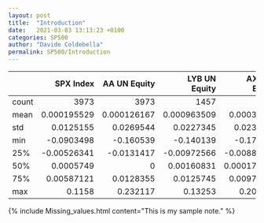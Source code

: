```yaml
---
layout: post
title:  "Introduction"
date:   2021-03-03 13:13:23 +0100
categories: SP500 
author: "Davide Coldebella"
permalink: SP500/Introduction
---
```



|       |      SPX Index |   AA UN Equity |   LYB UN Equity |   AXP UN Equity |   VZ UN Equity |   AVGO UW Equity |   BA UN Equity |   CAT UN Equity |
|:------|---------------:|---------------:|----------------:|----------------:|---------------:|-----------------:|---------------:|----------------:|
| count | 3973           | 3973           |  1457           |  3973           | 3973           |    1757          | 3973           |  3973           |
| mean  |    0.000195529 |    0.000126167 |     0.000963509 |     0.00034642  |    0.000189777 |       0.00156755 |    0.000381165 |     0.000610688 |
| std   |    0.0125155   |    0.0269544   |     0.0227345   |     0.0233133   |    0.0153848   |       0.0226769  |    0.0189668   |     0.0203338   |
| min   |   -0.0903498   |   -0.160539    |    -0.140139    |    -0.175949    |   -0.118461    |      -0.11464    |   -0.176254    |    -0.145175    |
| 25%   |   -0.00526341  |   -0.0131417   |    -0.00972566  |    -0.00884017  |   -0.00747935  |      -0.0111849  |   -0.0093639   |    -0.00971828  |
| 50%   |    0.0005749   |    0           |     0.00160831  |     0.000178723 |    0.000213038 |       0.00145202 |    0.000509424 |     0.000469153 |
| 75%   |    0.00587121  |    0.0128355   |     0.0125745   |     0.00975548  |    0.00780166  |       0.0132996  |    0.0106667   |     0.0109057   |
| max   |    0.1158      |    0.232117    |     0.13253     |     0.206485    |    0.146326    |       0.147054   |    0.154627    |     0.147229    |


{% include Missing_values.html content="This is my sample note." %}

